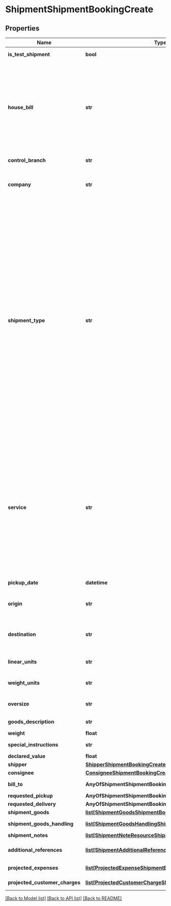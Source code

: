 # ShipmentShipmentBookingCreate

## Properties
Name | Type | Description | Notes
------------ | ------------- | ------------- | -------------
**is_test_shipment** | **bool** | Set true if this is a live shipment | [optional] 
**house_bill** | **str** | If your account is enabled to pre-reserve the house bill,               you must reserve a house bill from the /api/teamww/get-house-bill endpoint.  Leave this property blank and a house bill,              will be generated for you. | [optional] 
**control_branch** | **str** | Control branch.  Can be null. | [optional] 
**company** | **str** |                [01] TAE,               [02] TOS,               [03] TCB,               [05] TWC,               [21] LIB,               [25] PWJ,               [27] RAV           | [default to '[01] TAE']
**shipment_type** | **str** |               [1] Domestic Air,              [2] International Air Export,              [3] International Air Import,              [4] Ocean Export (FMC),              [5] Ocean Export (NVOCC),              [6] Ocean Import (FMC),              [7] Ocean Import (NVOCC),              [8] Domestic Truck,              [19] Domestic Warehouse,              [20] Ocean Warehouse,              [21] International Warehouse,              [22] Intl Customs Brokerage,              [23] Ocean Customs Brokerage,              [24] Ocean Import (Unregulated),              [25] Ocean Export (Unregulated),              [26] International Truck Import,              [27] International Truck Export,              [30] International Truck,              [31] International Air,              [32] Ocean Unregulated           | [default to '[8] Domestic Truck']
**service** | **str** |           [D] Same Day,          [N] Over The Counter,          [A] Overnight AM,          [P] Overnight PM,          [R] International Express,          [T] International Standard,          [M] International Economy,          [O] Other,          [Q] Charter,          [S] Standard,          [2] Standard 2 (2-day),          [3] Economy (3-day),          [5] Deferred (4-5 day),          [L] LTL,          [F] FTL,          [U] EUV/Hotshot | [default to '[3] Economy (3-day)']
**pickup_date** | **datetime** | Pickup date YYYY-MM-DD | 
**origin** | **str** | Origin location. Must be a valid Team Worldwide origin. | [optional] 
**destination** | **str** | Destination location.  Must be a valid Team Worldwide destination | [optional] 
**linear_units** | **str** | Acceptable values are IN and CM | [default to 'IN']
**weight_units** | **str** | Acceptable values are LB and KG | [default to 'LB']
**oversize** | **str** | Is the shipment oversize? | [optional] [default to 'N']
**goods_description** | **str** | Description of the goods | 
**weight** | **float** |  | [optional] 
**special_instructions** | **str** | Special instructions | [optional] 
**declared_value** | **float** | Declared value | [optional] 
**shipper** | [**ShipperShipmentBookingCreate**](ShipperShipmentBookingCreate.md) |  | 
**consignee** | [**ConsigneeShipmentBookingCreate**](ConsigneeShipmentBookingCreate.md) |  | 
**bill_to** | **AnyOfShipmentShipmentBookingCreateBillTo** | Billing party of this shipment | [optional] 
**requested_pickup** | **AnyOfShipmentShipmentBookingCreateRequestedPickup** | Requested pickup | [optional] 
**requested_delivery** | **AnyOfShipmentShipmentBookingCreateRequestedDelivery** | Request delivery | [optional] 
**shipment_goods** | [**list[ShipmentGoodsShipmentBookingCreate]**](ShipmentGoodsShipmentBookingCreate.md) | Shipment goods | [optional] 
**shipment_goods_handling** | [**list[ShipmentGoodsHandlingShipmentBookingCreate]**](ShipmentGoodsHandlingShipmentBookingCreate.md) | Shipment goods handling | [optional] 
**shipment_notes** | [**list[ShipmentNoteResourceShipmentBookingCreate]**](ShipmentNoteResourceShipmentBookingCreate.md) | Shipment notes | [optional] 
**additional_references** | [**list[ShipmentAdditionalReferencesShipmentBookingCreate]**](ShipmentAdditionalReferencesShipmentBookingCreate.md) | Any additional references for this shipment | [optional] 
**projected_expenses** | [**list[ProjectedExpenseShipmentBookingCreate]**](ProjectedExpenseShipmentBookingCreate.md) | Projected Expenses | [optional] 
**projected_customer_charges** | [**list[ProjectedCustomerChargeShipmentBookingCreate]**](ProjectedCustomerChargeShipmentBookingCreate.md) | Projected customer charges | [optional] 

[[Back to Model list]](../README.md#documentation-for-models) [[Back to API list]](../README.md#documentation-for-api-endpoints) [[Back to README]](../README.md)

